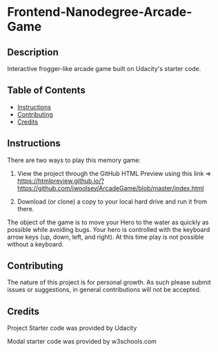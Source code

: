 # Frontend-Nanodegree-Arcade-Game

## Description

Interactive frogger-like arcade game built on Udacity's starter code.

## Table of Contents
* [Instructions](#instructions)
* [Contributing](#contributing)
* [Credits](#credits)

## Instructions
There are two ways to play this memory game:

1. View the project through the GitHub HTML Preview using this link => https://htmlpreview.github.io/?https://github.com/jwoolsey/ArcadeGame/blob/master/index.html

2. Download (or clone) a copy to your local hard drive and run it from there.

The object of the game is to move your Hero to the water as quickly as possible while avoiding bugs. Your hero is controlled with the keyboard arrow keys (up, down, left, and right). At this time play is not possible without a keyboard.

## Contributing
The nature of this project is for personal growth. As such please submit issues or suggestions, in general contributions will not be accepted.

## Credits
Project Starter code was provided by Udacity

Modal starter code was provided by w3schools.com
